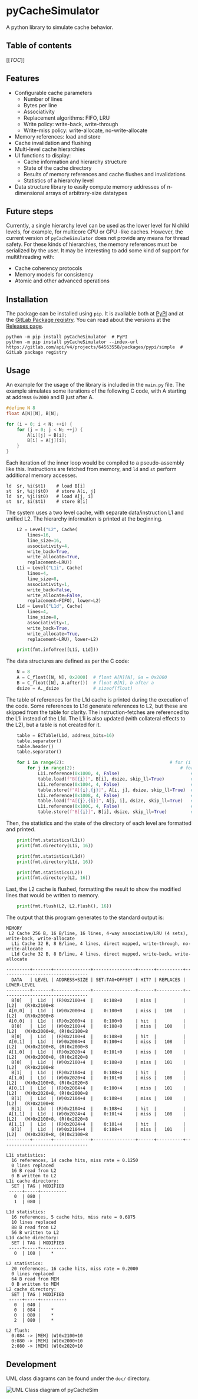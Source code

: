 # pyCacheSimulator
A python library to simulate cache behavior.

## Table of contents
[[_TOC_]]

## Features
  * Configurable cache parameters
    * Number of lines
    * Bytes per line
    * Associativity
    * Replacement algorithms: FIFO, LRU
    * Write policy: write-back, write-through
    * Write-miss policy: write-allocate, no-write-allocate
  * Memory references: load and store
  * Cache invalidation and flushing
  * Multi-level cache hierarchies
  * UI functions to display:
    * Cache information and hierarchy structure
    * State of the cache directory
    * Results of memory references and cache flushes and invalidations
    * Statistics of a hierarchy level
  * Data structure library to easily compute memory addresses of n-dimensional arrays of arbitrary-size datatypes

## Future steps
Currently, a single hierarchy level can be used as the lower level for N child levels, for example, for multicore CPU or GPU -like caches.
However, the current version of ```pyCacheSimulator``` does not provide any means for thread safety.
For these kinds of hierarchies, the memory references must be serialized by the user.
It may be interesting to add some kind of support for multithreading with:
  * Cache coherency protocols
  * Memory models for consistency
  * Atomic and other advanced operations

## Installation
The package can be installed using ```pip```. It is available both at [PyPI](https://pypi.org/project/pyCacheSimulator/) and at the [GitLab Package registry](https://gitlab.com/bieito/pycachesim/-/packages/). You can read about the versions at the [Releases page](https://gitlab.com/bieito/pycachesim/-/releases).
```shell
python -m pip install pyCacheSimulator  # PyPI
python -m pip install pyCacheSimulator --index-url https://gitlab.com/api/v4/projects/64563558/packages/pypi/simple  # GitLab package registry
```

## Usage
An example for the usage of the library is included in the ```main.py``` file.
The example simulates some iterations of the following C code, with A starting at address ```0x2000``` and B just after A.

```c
#define N 8
float A[N][N], B[N];

for (i = 0; i < N; ++i) {
    for (j = 0; j < N; ++j) {
        A[i][j] = B[i];
        B[i] = A[j][i];
    }
}
```

Each iteration of the inner loop would be compiled to a pseudo-assembly like this.
Instructions are fetched from memory, and ```ld``` and ```st``` perform additional memory accesses.
```
ld  $r, %i($t1)    # load B[i]
st  $r, %ij($t0)   # store A[i, j]
ld  $r, %ji($t0)   # load A[j, i]
st  $r, $i($t1)    # store B[i]
```

The system uses a two level cache, with separate data/instruction L1 and unified L2.
The hierarchy information is printed at the beginning.
```python
    L2 = Level("L2", Cache(
        lines=16,
        line_size=16,
        associativity=4,
        write_back=True,
        write_allocate=True,
        replacement=LRU))
    L1i = Level("L1i", Cache(
        lines=4,
        line_size=8,
        associativity=1,
        write_back=False,
        write_allocate=False,
        replacement=FIFO), lower=L2)
    L1d = Level("L1d", Cache(
        lines=4,
        line_size=8,
        associativity=1,
        write_back=True,
        write_allocate=True,
        replacement=LRU), lower=L2)

    print(fmt.infoTree([L1i, L1d]))
```

The data structures are defined as per the C code:
```python
    N = 8
    A = C_float([N, N], 0x2000)  # float A[N][N], &a = 0x2000
    B = C_float([N], A.after())  # float B[N], b after a
    dsize = A._dsize             # sizeof(float)
```

The table of references for the L1d cache is printed during the execution of the code.
Some references to L1d generate references to L2, but these are skipped from the table for clarity.
The instruction-fetches are referenced to the L1i instead of the L1d.
The L1i is also updated (with collateral effects to the L2), but a table is not created for it.
```python
    table = ECTable(L1d, address_bits=16)
    table.separator()
    table.header()
    table.separator()

    for i in range(2):                                        # for (i = 0; i < 2; ++i)
        for j in range(2):                                        # for (j = 0; j < 2; ++j)
            L1i.reference(0x1000, 4, False)                           # instruction-fetch (load)
            table.load(f"B[{i}]", B[i], dsize, skip_ll=True)          # load B[i]
            L1i.reference(0x1004, 4, False)                           # instruction-fetch (store)
            table.store(f"A[{i},{j}]", A[i, j], dsize, skip_ll=True)  # store A[i][j]
            L1i.reference(0x1008, 4, False)                           # instruction-fetch (load)
            table.load(f"A[{j},{i}]", A[j, i], dsize, skip_ll=True)   # load A[j][i]
            L1i.reference(0x100C, 4, False)                           # instruction-fetch (store)
            table.store(f"B[{i}]", B[i], dsize, skip_ll=True)         # store B[i]
```

Then, the statistics and the state of the directory of each level are formatted and printed.
```python
    print(fmt.statistics(L1i))
    print(fmt.directory(L1i, 16))

    print(fmt.statistics(L1d))
    print(fmt.directory(L1d, 16))

    print(fmt.statistics(L2))
    print(fmt.directory(L2, 16))
```

Last, the L2 cache is flushed, formatting the result to show the modified lines that would be written to memory.
```python
    print(fmt.flush(L2, L2.flush(), 16))
```

The output that this program generates to the standard output is:
```
MEMORY
 L2 Cache 256 B, 16 B/line, 16 lines, 4-way associative/LRU (4 sets), write-back, write-allocate
  L1i Cache 32 B, 8 B/line, 4 lines, direct mapped, write-through, no-write-allocate
  L1d Cache 32 B, 8 B/line, 4 lines, direct mapped, write-back, write-allocate

---------+-------+--------------+----------------+------+----------+---------------------------------
  DATA   | LEVEL | ADDRESS+SIZE | SET:TAG+OFFSET | HIT? | REPLACES |           LOWER-LEVEL           
---------+-------+--------------+----------------+------+----------+---------------------------------
  B[0]   |  L1d  | (R)0x2100+4  |    0:108+0     | miss |          | [L2]   (R)0x2100+8              
 A[0,0]  |  L1d  | (W)0x2000+4  |    0:100+0     | miss |   108    | [L2]   (R)0x2000+8              
 A[0,0]  |  L1d  | (R)0x2000+4  |    0:100+0     | hit  |          |                                 
  B[0]   |  L1d  | (W)0x2100+4  |    0:108+0     | miss |   100    | [L2]   (W)0x2000+8, (R)0x2100+8 
  B[0]   |  L1d  | (R)0x2100+4  |    0:108+0     | hit  |          |                                 
 A[0,1]  |  L1d  | (W)0x2004+4  |    0:100+4     | miss |   108    | [L2]   (W)0x2100+8, (R)0x2000+8 
 A[1,0]  |  L1d  | (R)0x2020+4  |    0:101+0     | miss |   100    | [L2]   (W)0x2000+8, (R)0x2020+8 
  B[0]   |  L1d  | (W)0x2100+4  |    0:108+0     | miss |   101    | [L2]   (R)0x2100+8              
  B[1]   |  L1d  | (R)0x2104+4  |    0:108+4     | hit  |          |                                 
 A[1,0]  |  L1d  | (W)0x2020+4  |    0:101+0     | miss |   108    | [L2]   (W)0x2100+8, (R)0x2020+8 
 A[0,1]  |  L1d  | (R)0x2004+4  |    0:100+4     | miss |   101    | [L2]   (W)0x2020+8, (R)0x2000+8 
  B[1]   |  L1d  | (W)0x2104+4  |    0:108+4     | miss |   100    | [L2]   (R)0x2100+8              
  B[1]   |  L1d  | (R)0x2104+4  |    0:108+4     | hit  |          |                                 
 A[1,1]  |  L1d  | (W)0x2024+4  |    0:101+4     | miss |   108    | [L2]   (W)0x2100+8, (R)0x2020+8 
 A[1,1]  |  L1d  | (R)0x2024+4  |    0:101+4     | hit  |          |                                 
  B[1]   |  L1d  | (W)0x2104+4  |    0:108+4     | miss |   101    | [L2]   (W)0x2020+8, (R)0x2100+8 
---------+-------+--------------+----------------+------+----------+---------------------------------

L1i statistics:
  16 references, 14 cache hits, miss rate = 0.1250
  0 lines replaced
  16 B read from L2
  0 B written to L2
L1i cache directory:
  SET | TAG | MODIFIED
 -----+-----+----------
   0  | 080 |         
   1  | 080 |         

L1d statistics:
  16 references, 5 cache hits, miss rate = 0.6875
  10 lines replaced
  88 B read from L2
  56 B written to L2
L1d cache directory:
  SET | TAG | MODIFIED
 -----+-----+----------
   0  | 108 |    *    

L2 statistics:
  20 references, 16 cache hits, miss rate = 0.2000
  0 lines replaced
  64 B read from MEM
  0 B written to MEM
L2 cache directory:
  SET | TAG | MODIFIED
 -----+-----+----------
   0  | 040 |         
   0  | 084 |    *    
   0  | 080 |    *    
   2  | 080 |    *    

L2 flush:
  0:084 -> [MEM] (W)0x2100+10
  0:080 -> [MEM] (W)0x2000+10
  2:080 -> [MEM] (W)0x2020+10

```

## Development
UML class diagrams can be found under the ```doc/``` directory.

![UML Class diagram of pyCacheSim](https://gitlab.com/bieito/pycachesim/-/raw/main/doc/uml_classes.svg "UML Class diagram of pyCacheSim")
